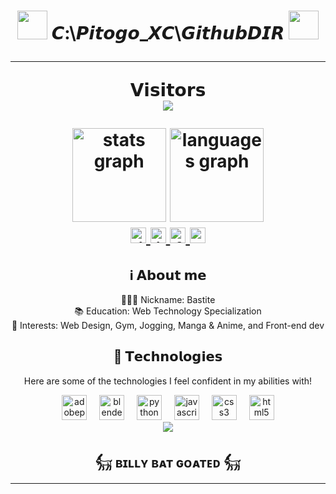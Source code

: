  <h1 align="center">
    <img src="https://media.tenor.com/uvnAp94SgyoAAAAi/macintosh-macintosh-portable.gif" width="48rem" height="46rem" />
    𝘾:\𝙋𝙞𝙩𝙤𝙜𝙤_𝙓𝘾\𝙂𝙞𝙩𝙝𝙪𝙗𝘿𝙄𝙍
    <img src="https://media.tenor.com/uvnAp94SgyoAAAAi/macintosh-macintosh-portable.gif" width="48rem" height="46rem" />
<hr>
<p align="center"> 
  𝗩𝗶𝘀𝗶𝘁𝗼𝗿𝘀<br>
  <img src="https://profile-counter.glitch.me/sagar-viradiy/count.svg" />
</p>
<div align="center">
  <img src="https://github-readme-stats.vercel.app/api?username=XebastianePitogo&hide_title=false&hide_rank=false&show_icons=true&include_all_commits=true&count_private=false&disable_animations=false&theme=codeSTACKr&locale=en&hide_border=false&order=1&custom_title=My%20Stats!" height="150" alt="stats graph"  />
  <img src="https://github-readme-stats.vercel.app/api/top-langs?username=XebastianePitogo&locale=en&hide_title=false&layout=compact&card_width=320&langs_count=5&theme=codeSTACKr&hide_border=false&order=2&custom_title=My%20Stats!" height="150" alt="languages graph"  />
</div>
<div align="center">
  <a href="https://www.linkedin.com/in/pitogoxc/" target="_blank">
    <img src="https://img.shields.io/static/v1?message=LinkedIn&logo=linkedin&label=&color=0077B5&logoColor=white&labelColor=&style=for-the-badge" height="25" alt="linkedin logo"  />
  </a>
  <a href="https://www.instagram.com/camytog/" target="_blank">
    <img src="https://img.shields.io/static/v1?message=Instagram&logo=instagram&label=&color=E1306C&logoColor=white&labelColor=&style=for-the-badge" height="25" alt="instagram logo"  />
  </a>
  <a href="https://www.facebook.com/XebastianePitogo" target="_blank">
    <img src="https://img.shields.io/static/v1?message=Facebook&logo=facebook&label=&color=3e65cf&logoColor=white&labelColor=&style=for-the-badge" height="25" alt="facebook logo"  />
  </a>
  <a href="https://www.pitogoxebastiane@gmail.com" target="_blank">
    <img src="https://img.shields.io/static/v1?message=Gmail&logo=gmail&label=&color=c71610&logoColor=white&labelColor=&style=for-the-badge" height="25" alt="gmail logo"  />
  </a>
</div>
<!--About-->
<h2 align="center">ℹ️ 𝗔𝗯𝗼𝘂𝘁 𝗺𝗲</h2>

<p align="center">👨🏻‍💻 Nickname: Bastite<br>📚 Education: Web Technology Specialization<br>🎲 Interests: Web Design, Gym, Jogging, Manga & Anime, and Front-end dev</p>
<!--Technology-->
<h2 align="center">🚀 𝗧𝗲𝗰𝗵𝗻𝗼𝗹𝗼𝗴𝗶𝗲𝘀</h2>
<p align="center"> Here are some of the technologies I feel confident in my abilities with!<br></p>
<div align="center">
  <img src="https://cdn.simpleicons.org/adobephotoshop/31A8FF" height="40" alt="adobephotoshop logo"  />
  <img width="12" />
  <img src="https://cdn.simpleicons.org/blender/F5792A" height="40" alt="blender logo"  />
  <img width="12" />
  <img src="https://cdn.simpleicons.org/python/3776AB" height="40" alt="python logo"  />
  <img width="12" />
  <img src="https://cdn.simpleicons.org/javascript/F7DF1E" height="40" alt="javascript logo"  />
  <img width="12" />
  <img src="https://cdn.simpleicons.org/css3/1572B6" height="40" alt="css3 logo"  />
  <img width="12" />
  <img src="https://cdn.simpleicons.org/html5/E34F26" height="40" alt="html5 logo"  />
</div>
<!---->
<div align="center">
    <img src="https://media1.giphy.com/media/v1.Y2lkPTc5MGI3NjExZGxydWwxYTcxbzZqcm8xenVxbHhvcHN4eDN6dGN5eWZvd2w5MXlsaiZlcD12MV9pbnRlcm5hbF9naWZfYnlfaWQmY3Q9Zw/2ybN78I5UrIXq32lND/giphy.gif">
</div>
<h2 align="center">𓃶 ʙɪʟʟʏ ʙᴀᴛ ɢᴏᴀᴛᴇᴅ 𓃶</h2>
<hr>
